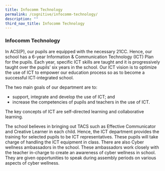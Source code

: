 ```yaml
---
title: Infocomm Technology
permalink: /cognitive/infocomm-technology/
description: ""
third_nav_title: Infocomm Technology
---
```

### **Infocomm Technology**
In ACS(P), our pupils are equipped with the necessary 21CC. Hence, our school has a 6-year Information & Communication Technology (ICT) Plan for the pupils. Each year, specific ICT skills are taught and it is progressively taught over the pupils’ six years in the school. Our ICT vision is to optimize the use of ICT to empower our education process so as to become a successful ICT-integrated school.

The two main goals of our department are to:

*   support, integrate and develop the use of ICT; and
*   increase the competencies of pupils and teachers in the use of ICT.

The key concepts of ICT are self-directed learning and collaborative learning.

The school believes in bringing out TACS such as Effective Communicator and Creative Learner in each child. Hence, the ICT department provides the training for selected pupils to be ICT representatives. These pupils will take charge of handling the ICT equipment in class. There are also Cyber wellness ambassadors in the school. These ambassadors work closely with the teacher in-charge to create an awareness of cyber wellness in school. They are given opportunities to speak during assembly periods on various aspects of cyber wellness.